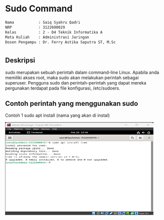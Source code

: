 # Sudo Command
    Nama           : Saiq Syahru Qadri
    NRP            : 3122600029
    Kelas          : 2 - D4 Teknik Informatika A
    Mata Kuliah    : Administrasi Jaringan
    Dosen Pengampu : Dr. Ferry Astika Saputra ST, M.Sc

#

## Deskripsi

sudo merupakan sebuah perintah dalam command-line Linux. Apabila anda memiliki akses root, maka sudo akan melakukan perintah sebagai superuser. Pengguna sudo dan perintah-perintah yang dapat mereka pergunakan terdapat pada file konfigurasi, /etc/sudoers.

## Contoh perintah yang menggunakan sudo

Contoh 1 sudo apt install (nama yang akan di instal)

<img src="./assets/1.png" alt="sudo apt" width="480" height="300">
